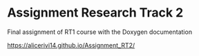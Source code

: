 # Assignment Research Track 2

Final assignment of RT1 course with the Doxygen documentation

https://alicerivi14.github.io/Assignment_RT2/
